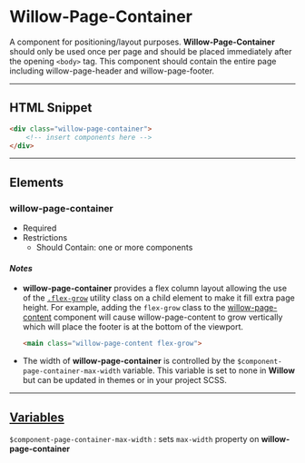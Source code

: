 # **Willow-Page-Container**

A component for positioning/layout purposes.  **Willow-Page-Container** should only be used once per page and should be placed immediately after the opening `<body>` tag. This component should contain the entire page including willow-page-header and willow-page-footer.

---

## HTML Snippet

```html
<div class="willow-page-container">
    <!-- insert components here -->
</div>
```

---

## Elements

### willow-page-container

- Required
- Restrictions
  - Should Contain: one or more components

#### _Notes_

- **willow-page-container** provides a flex column layout allowing the use of the [`.flex-grow`](../../utilities.md) utility class on a child element to make it fill extra page height. For example, adding the `flex-grow` class to the [willow-page-content](../components/page-content) component will cause willow-page-content to grow vertically which will place the footer is at the bottom of the viewport.

  ```HTML
  <main class="willow-page-content flex-grow">
  ```

- The width of **willow-page-container** is controlled by the `$component-page-container-max-width` variable. This variable is set to none in **Willow** but can be updated in themes or in your project SCSS.

---

## [Variables](./styles/_default-variables.scss)

`$component-page-container-max-width` : sets `max-width` property on **willow-page-container**
